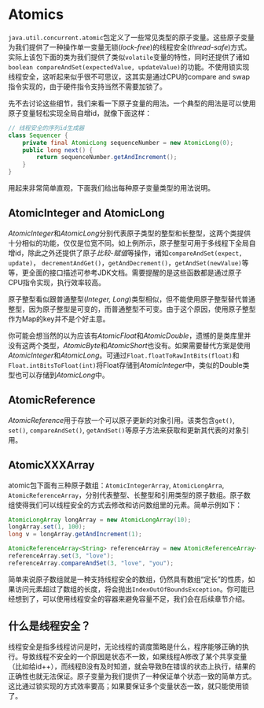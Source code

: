 # Atomics

`java.util.concurrent.atomic`包定义了一些常见类型的原子变量。这些原子变量为我们提供了一种操作单一变量无锁(*lock-free*)的线程安全(*thread-safe*)方式。实际上该包下面的类为我们提供了类似`volatile`变量的特性，同时还提供了诸如`boolean compareAndSet(expectedValue, updateValue)`的功能。不使用锁实现线程安全，这听起来似乎很不可思议，这其实是通过CPU的compare and swap指令实现的，由于硬件指令支持当然不需要加锁了。

先不去讨论这些细节，我们来看一下原子变量的用法。一个典型的用法是可以使用原子变量轻松实现全局自增id，就像下面这样：

```Java
// 线程安全的序列id生成器
class Sequencer {
    private final AtomicLong sequenceNumber = new AtomicLong(0);
    public long next() {
    	return sequenceNumber.getAndIncrement();
    }
}
```

用起来非常简单直观，下面我们给出每种原子变量类型的用法说明。

## AtomicInteger and AtomicLong

*AtomicInteger*和*AtomicLong*分别代表原子类型的整型和长整型，这两个类提供十分相似的功能，仅仅是位宽不同。如上例所示，原子整型可用于多线程下全局自增id，除此之外还提供了原子*比较-赋值*等操作，诸如`compareAndSet(expect, update)`， `decrementAndGet()`，`getAndDecrement()`，`getAndSet(newValue)`等等，更全面的接口描述可参考JDK文档。需要提醒的是这些函数都是通过原子CPU指令实现，执行效率较高。

原子整型看似跟普通整型(*Integer, Long*)类型相似，但不能使用原子整型替代普通整型，因为原子整型是可变的，而普通整型不可变。由于这个原因，使用原子整型作为Map的key并不是个好主意。

你可能会想当然的以为应该有*AtomicFloat*和*AtomicDouble*，遗憾的是类库里并没有这两个类型，*AtomicByte*和*AtomicShort*也没有。如果需要替代方案是使用*AtomicInteger*和*AtomicLong*。可通过`Float.floatToRawIntBits(float)`和`Float.intBitsToFloat(int)`将Float存储到*AtomicInteger*中，类似的Double类型也可以存储到*AtomicLong*中。

## AtomicReference

*AtomicReference*用于存放一个可以原子更新的对象引用。该类包含`get()`, `set()`, `compareAndSet()`, `getAndSet()`等原子方法来获取和更新其代表的对象引用。

## AtomicXXXArray

atomic包下面有三种原子数组：`AtomicIntegerArray`, `AtomicLongArra`, `AtomicReferenceArray`，分别代表整型、长整型和引用类型的原子数组。原子数组使得我们可以线程安全的方式去修改和访问数组里的元素。简单示例如下：

```Java
AtomicLongArray longArray = new AtomicLongArray(10);
longArray.set(1, 100);
long v = longArray.getAndIncrement(1);

AtomicReferenceArray<String> referenceArray = new AtomicReferenceArray<>(16);
referenceArray.set(3, "love");
referenceArray.compareAndSet(3, "love", "you");
```

简单来说原子数组就是一种支持线程安全的数组，仍然具有数组“定长”的性质，如果访问元素超过了数组的长度，将会抛出`IndexOutOfBoundsException`。你可能已经想到了，可以使用线程安全的容器来避免容量不足，我们会在后续章节介绍。

## 什么是线程安全？

线程安全是指多线程访问是时，无论线程的调度策略是什么，程序能够正确的执行。导致线程不安全的一个原因是状态不一致，如果线程A修改了某个共享变量（比如给id++），而线程B没有及时知道，就会导致B在错误的状态上执行，结果的正确性也就无法保证。原子变量为我们提供了一种保证单个状态一致的简单方式。这比通过锁实现的方式效率要高；如果要保证多个变量状态一致，就只能使用锁了。



